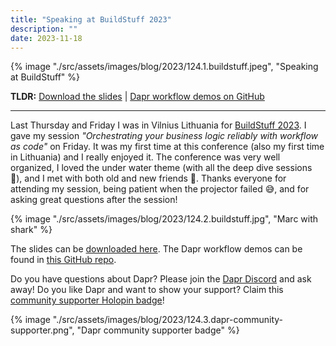 ```yaml
---
title: "Speaking at BuildStuff 2023"
description: ""
date: 2023-11-18
---
```


{% image "./src/assets/images/blog/2023/124.1.buildstuff.jpeg", "Speaking at BuildStuff" %}

**TLDR:** <a href="/assets/blog/images/2023/124.dapr-workflow-buildstuff.pdf" target="_blank">Download the slides</a> | <a href="https://github.com/diagrid-labs/dapr-workflow-demos" target="_blank">Dapr workflow demos on GitHub</a>

---

Last Thursday and Friday I was in Vilnius Lithuania for [BuildStuff 2023](https://www.buildstuff.events/). I gave my session _"Orchestrating your business logic reliably with workflow as code"_ on Friday. It was my first time at this conference (also my first time in Lithuania) and I really enjoyed it. The conference was very well organized, I loved the under water theme (with all the deep dive sessions 🤿), and I met with both old and new friends 🤗. Thanks everyone for attending my session, being patient when the projector failed 😅, and for asking great questions after the session!

{% image "./src/assets/images/blog/2023/124.2.buildstuff.jpg", "Marc with shark" %}

The slides can be <a href="/assets/blog/images/2023/124.dapr-workflow-buildstuff.pdf" target="_blank">downloaded here</a>. The Dapr workflow demos can be found in [this GitHub repo](https://github.com/diagrid-labs/dapr-workflow-demos).

Do you have questions about Dapr? Please join the [Dapr Discord](https://bit.ly/dapr-discord) and ask away! Do you like Dapr and want to show your support? Claim this [community supporter Holopin badge](https://bit.ly/dapr-supporter)!

{% image "./src/assets/images/blog/2023/124.3.dapr-community-supporter.png", "Dapr community supporter badge" %}